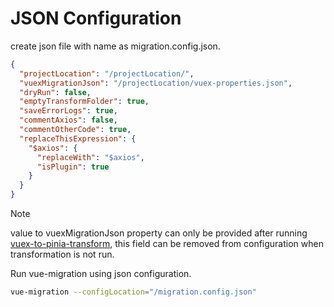 # JSON Configuration

create json file with name as migration.config.json.

```json
{
  "projectLocation": "/projectLocation/",
  "vuexMigrationJson": "/projectLocation/vuex-properties.json",
  "dryRun": false,
  "emptyTransformFolder": true,
  "saveErrorLogs": true,
  "commentAxios": false,
  "commentOtherCode": true,
  "replaceThisExpression": {
    "$axios": {
      "replaceWith": "$axios",
      "isPlugin": true
    }
  }
}
```

>[!Note]
> value to vuexMigrationJson property can only be provided after running [vuex-to-pinia-transform](https://www.npmjs.com/package/vuex-to-pinia-transform), this field can be removed from configuration when transformation is not run.

Run vue-migration using json configuration.

```bash
vue-migration --configLocation="/migration.config.json"
```
